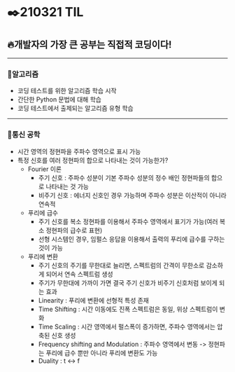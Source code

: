 # ✒️210321 TIL
## 🔥개발자의 가장 큰 공부는 직접적 코딩이다!
-------------------------
### 🤖알고리즘
  * 코딩 테스트를 위한 알고리즘 학습 시작
  * 간단한 Python 문법에 대해 학습
  * 코딩 테스트에서 출제되는 알고리즘 유형 학습
---------------------
### 🤙통신 공학
  * 시간 영역의 정현파을 주파수 영역으로 표시 가능
  * 특정 신호를 여러 정현파의 합으로 나타내는 것이 가능한가?
      * Fourier 이론
          * 주기 신호 : 주파수 성분이 기본 주파수 성분의 정수 배인 정현파들의 합으로 나타내는 것 가능
          * 비주기 신호 : 에너지 신호인 경우 가능하며 주파수 성분은 이산적이 아니라 연속적
      * 푸리에 급수
          * 주기 신호를 복소 정현파를 이용해서 주파수 영역에서 표기가 가능(여러 복소 정현파의 급수로 표현)
          * 선형 시스템인 경우, 임펄스 응답을 이용해서 출력의 푸리에 급수를 구하는 것이 가능
      * 푸리에 변환
          *  주기 신호의 주기를 무한대로 늘리면, 스펙트럼의 간격이 무한소로 감소하게 되어서 연속 스펙트럼 생성
          *  주기가 무한대에 가까이 가면 결국 주기 신호가 비주기 신호처럼 보이게 되는 효과
          *  Linearity : 푸리에 변환에 선형적 특성 존재
          *  Time Shifting : 시간 이동에도 진폭 스펙트럼은 동일, 위상 스펙트럼이 변화
          *  Time Scaling : 시간 영역에서 펄스폭이 증가하면, 주파수 영역에서는 압축된 신호 생성
          *  Frequency shifting and Modulation : 주파수 영역에서 변동 -> 정현파는 푸리에 급수 뿐만 아니라 푸리에 변환도 가능
          *  Duality : t <-> f
